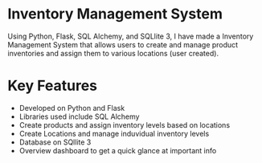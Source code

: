 # Inventory Management System

Using Python, Flask, SQL Alchemy, and SQLlite 3, I have made a Inventory Management System that allows users to create and manage product inventories and assign them to various locations (user created). 

# Key Features

- Developed on Python and Flask
- Libraries used include SQL Alchemy
- Create products and assign inventory levels based on locations
- Create Locations and manage induvidual inventory levels
- Database on SQllite 3
- Overview dashboard to get a quick glance at important info
